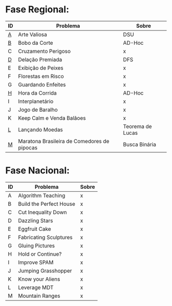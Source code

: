 # **Fase Regional:**

| ID  |  Problema  | Sobre |
| - | ------------------- | -------- |
| [A]() |  Arte Valiosa |  DSU |
| [B]() |  Bobo da Corte |  AD-Hoc |
| C |  Cruzamento Perigoso |  x |
| [D]() |  Delação Premiada |  DFS |
| E |  Exibição de Peixes |  x |
| F |  Florestas em Risco |  x |
| G |  Guardando Enfeites |  x |
| [H]() |  Hora da Corrida |  AD-Hoc |
| I |  Interplanetário |  x |
| J |  Jogo de Baralho |  x |
| K |  Keep Calm e Venda Balãoes |  x |
| [L]() |  Lançando Moedas |  Teorema de Lucas |
| [M]() |  Maratona Brasileira de Comedores de pipocas |  Busca Binária |

# **Fase Nacional:**
| ID  |  Problema  | Sobre |
| - | ------------------- | -------- |
| A |  Algorithm Teaching |  x |
| B |  Build the Perfect House |  x |
| C |  Cut Inequality Down |  x |
| D |  Dazzling Stars |  x |
| E |  Eggfruit Cake |  x |
| F |  Fabricating Sculptures |  x |
| G |  Gluing Pictures |  x |
| H |  Hold or Continue? |  x |
| I |  Improve SPAM |  x |
| J |  Jumping Grasshopper |  x |
| K |  Know your Aliens |  x |
| L |  Leverage MDT |  x |
| M |  Mountain Ranges |  x |